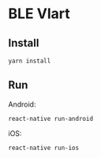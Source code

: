 # BLE Vlart

## Install

```
yarn install
```

## Run

Android:
```
react-native run-android
````

iOS:
```
react-native run-ios
```